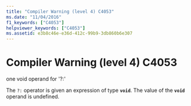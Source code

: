 ```yaml
---
title: "Compiler Warning (level 4) C4053"
ms.date: "11/04/2016"
f1_keywords: ["C4053"]
helpviewer_keywords: ["C4053"]
ms.assetid: e3b8c46e-e36d-412c-99b9-3db860b6e307
---
```

# Compiler Warning (level 4) C4053

one void operand for '?:'

The `?:` operator is given an expression of type **`void`**. The value of the **`void`** operand is undefined.
